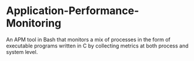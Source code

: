 # Application-Performance-Monitoring

An APM tool in Bash that monitors a mix of processes in the form of executable programs written in C by collecting metrics at both process and system level.
